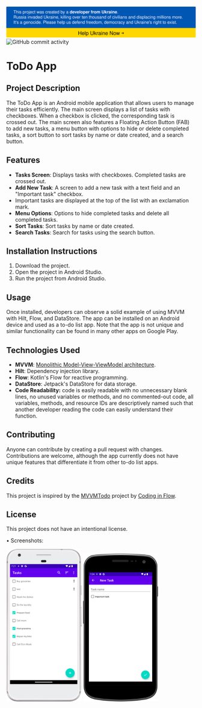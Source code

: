[![Stand With Ukraine](https://raw.githubusercontent.com/vshymanskyy/StandWithUkraine/main/banner-direct-single.svg)](https://stand-with-ukraine.pp.ua)
<img alt="GitHub commit activity" src="https://img.shields.io/github/commit-activity/m/Turskyi/ToDo">

# ToDo App

## Project Description

The ToDo App is an Android mobile application that allows users to manage their tasks efficiently.
The main screen displays a list of tasks with checkboxes. When a checkbox is clicked, the
corresponding task is crossed out. The main screen also features a Floating Action Button (FAB) to
add new tasks, a menu button with options to hide or delete completed tasks, a sort button to sort
tasks by name or date created, and a search button.

## Features

- **Tasks Screen**: Displays tasks with checkboxes. Completed tasks are crossed out.
- **Add New Task**: A screen to add a new task with a text field and an "Important task" checkbox.
- Important tasks are displayed at the top of the list with an exclamation mark.
- **Menu Options**: Options to hide completed tasks and delete all completed tasks.
- **Sort Tasks**: Sort tasks by name or date created.
- **Search Tasks**: Search for tasks using the search button.

## Installation Instructions

1. Download the project.
2. Open the project in Android Studio.
3. Run the project from Android Studio.

## Usage

Once installed, developers can observe a solid example of using MVVM with Hilt, Flow, and
DataStore. The app can be installed on an Android device and used as a to-do list app. Note that
the app is not unique and similar functionality can be found in many other apps on Google Play.

## Technologies Used

- **MVVM**:
  [Monolithic Model-View-ViewModel architecture](https://en.wikipedia.org/wiki/Monolithic_application).
- **Hilt**: Dependency injection library.
- **Flow**: Kotlin's Flow for reactive programming.
- **DataStore**: Jetpack's DataStore for data storage.
- **Code Readability:** code is easily readable with no unnecessary blank lines, no unused variables
  or methods, and no commented-out code, all variables, methods, and resource IDs are descriptively
  named such that another developer reading the code can easily understand their function.

## Contributing

Anyone can contribute by creating a pull request with changes. Contributions are welcome, although
the app currently does not have unique features that differentiate it from other to-do list apps.

## Credits

This project is inspired by the
[MVVMTodo](https://github.com/codinginflow/MVVMTodo/tree/Part-14_Restoring-the-Fragment-SearchView)
project by [Coding in Flow](https://github.com/codinginflow).

## License

This project does not have an intentional license.

• Screenshots:
<!--suppress CheckImageSize -->
<img src="screenshots/Tasks_Screenshot_20240720.png" width="200"  alt="screenshot">
<img src="screenshots/New_Task_Screenshot_20240720.png" width="200" alt="screenshot">




